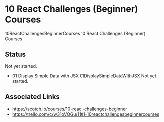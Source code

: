 # 10 React Challenges (Beginner) Courses

10ReactChallengesBeginnerCourses
10 React Challenges (Beginner) Courses

## Status
Not yet started.

* 01 Display Simple Data with JSX
01DisplaySimpleDataWithJSX
Not yet started.

## Associated Links
* https://scotch.io/courses/10-react-challenges-beginner
* https://trello.com/c/w31oVQGu/1101-10reactchallengesbeginnercourses